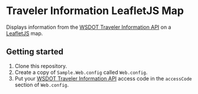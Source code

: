 ﻿Traveler Information LeafletJS Map
===========================================

Displays information from the [WSDOT Traveler Information API] on a [LeafletJS] map.

## Getting started ##

1. Clone this repository.
2. Create a copy of `Sample.Web.config` called `Web.config`.
3. Put your [WSDOT Traveler Information API] access code in the `accessCode` section of `Web.config`.

[WSDOT Traveler Information API]:http://www.wsdot.wa.gov/Traffic/api/
[LeafletJS]:http://leafletjs.com
